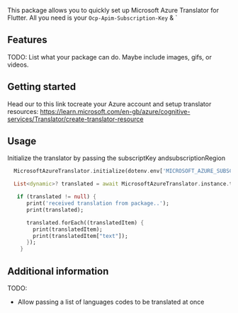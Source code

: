 <!--
This README describes the package. If you publish this package to pub.dev,
this README's contents appear on the landing page for your package.

For information about how to write a good package README, see the guide for
[writing package pages](https://dart.dev/guides/libraries/writing-package-pages).

For general information about developing packages, see the Dart guide for
[creating packages](https://dart.dev/guides/libraries/create-library-packages)
and the Flutter guide for
[developing packages and plugins](https://flutter.dev/developing-packages).
-->

This package allows you to quickly set up Microsoft Azure Translator for Flutter. All you need is your `Ocp-Apim-Subscription-Key` & `

## Features

TODO: List what your package can do. Maybe include images, gifs, or videos.

## Getting started

Head our to this link tocreate your Azure account and setup translator resources:
https://learn.microsoft.com/en-gb/azure/cognitive-services/Translator/create-translator-resource

## Usage

Initialize the translator by passing the subscriptKey andsubscriptionRegion

```dart
  MicrosoftAzureTranslator.initialize(dotenv.env['MICROSOFT_AZURE_SUBSCRIPTION_KEY']!, dotenv.env['MICROSOFT_AZURE_SUBSCRIPTION_REGION']!);

  List<dynamic>? translated = await MicrosoftAzureTranslator.instance.translate("how are you?", "en", "yue");

   if (translated != null) {
      print('received translation from package..');
      print(translated);

      translated.forEach((translatedItem) {
        print(translatedItem);
        print(translatedItem["text"]);
      });
    }
```

## Additional information

TODO: 
- Allow passing a list of languages codes to be translated at once

